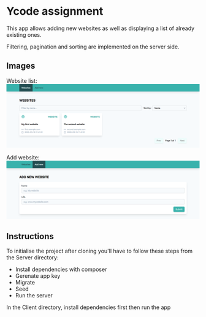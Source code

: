 # Ycode assignment

This app allows adding new websites as well as displaying a list of already existing ones.

Filtering, pagination and sorting are implemented on the server side.

## Images

Website list:
![Website list](/website_list.png)

Add website:
![Add website](/add_website.png)

## Instructions

To initialise the project after cloning you'll have to follow these steps from the Server directory:

- Install dependencies with composer
- Gerenate app key
- Migrate
- Seed
- Run the server

In the Client directory, install dependencies first then run the app
